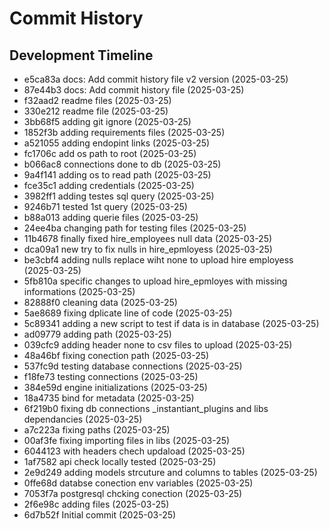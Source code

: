 # Commit History

## Development Timeline
- e5ca83a docs: Add commit history file v2 version (2025-03-25)
- 87e44b3 docs: Add commit history file (2025-03-25)
- f32aad2 readme files (2025-03-25)
- 330e212 readme file (2025-03-25)
- 3bb68f5 adding git ignore (2025-03-25)
- 1852f3b adding requirements files (2025-03-25)
- a521055 adding endopint links (2025-03-25)
- fc1706c add os path to root (2025-03-25)
- b066ac8 connections done to db (2025-03-25)
- 9a4f141 adding os to read path (2025-03-25)
- fce35c1 adding credentials (2025-03-25)
- 3982ff1 adding testes sql query (2025-03-25)
- 9246b71 tested 1st query (2025-03-25)
- b88a013 adding querie files (2025-03-25)
- 24ee4ba changing path for testing files (2025-03-25)
- 11b4678 finally fixed hire_employees null data (2025-03-25)
- dca09a1 new try to fix nulls in hire_epmloyess (2025-03-25)
- be3cbf4 adding nulls replace wiht none to upload hire employess (2025-03-25)
- 5fb810a specific changes to upload hire_epmloyes with missing informations (2025-03-25)
- 82888f0 cleaning data (2025-03-25)
- 5ae8689 fixing dplicate line of code (2025-03-25)
- 5c89341 adding a new script to test if data is in database (2025-03-25)
- ad09779 adding path (2025-03-25)
- 039cfc9 adding header none to csv files to upload (2025-03-25)
- 48a46bf fixing conection path (2025-03-25)
- 537fc9d testing database connections (2025-03-25)
- f18fe73 testing connections (2025-03-25)
- 384e59d engine initializations (2025-03-25)
- 18a4735 bind for metadata (2025-03-25)
- 6f219b0 fixing db connections  _instantiant_plugins and libs dependancies (2025-03-25)
- a7c223a fixing paths (2025-03-25)
- 00af3fe fixing importing files in libs (2025-03-25)
- 6044123 with headers chech updaload (2025-03-25)
- 1af7582 api check locally tested (2025-03-25)
- 2e9d249 adding models strcuture and columns to tables (2025-03-25)
- 0ffe68d databse conection env variables (2025-03-25)
- 7053f7a postgresql chcking conection (2025-03-25)
- 2f6e98c adding files (2025-03-25)
- 6d7b52f Initial commit (2025-03-25)